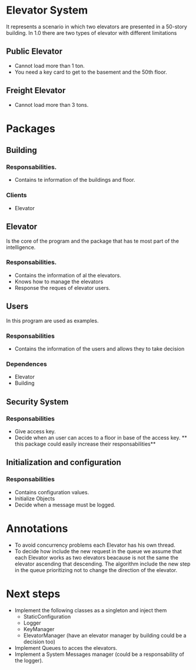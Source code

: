 # Elevator System
 It represents a scenario in which two elevators are presented in a 50-story building. In 1.0 there are two types of elevator with different limitations 
## Public Elevator
- Cannot load more than 1 ton.
- You need a key card to get to the basement and the 50th floor.
## Freight Elevator
- Cannot load more than 3 tons.

# Packages
## Building
### Responsabilities.
- Contains te information of the buildings and floor.
### Clients
- Elevator

## Elevator
Is the core of the program and the package that has te most part of the intelligence.
### Responsabilities.
- Contains the information of al the elevators.
- Knows how to manage the elevators
- Response the reques of elevator users.

## Users
In this program are used as examples.
### Responsabilities
- Contains the information of the users and allows they to take decision
### Dependences
- Elevator
- Building

## Security System
### Responsabilities
- Give access key.
- Decide when an user can acces to a floor in base of the access key.
** this package could easily increase their responsabilities**
 

## Initialization and configuration
### Responsabilities
- Contains configuration values.
- Initialize Objects
- Decide when a message must be logged.

# Annotations
- To avoid concurrency problems each Elevator has his own thread.
- To decide how include the new request in the queue we assume that each Elevator works as two elevators beacause is not the same the elevator ascending that descending. The algorithm include the new step in the queue prioritizing not to change the direction of the elevator.

# Next steps
- Implement the following classes as a singleton and inject them
	- StaticConfiguration
	- Logger
	- KeyManager
	- ElevatorManager (have an elevator manager by building could be a decision too)
- Implement Queues to acces the elevators.
- Implement a System Messages manager (could be a responsability of the logger).
